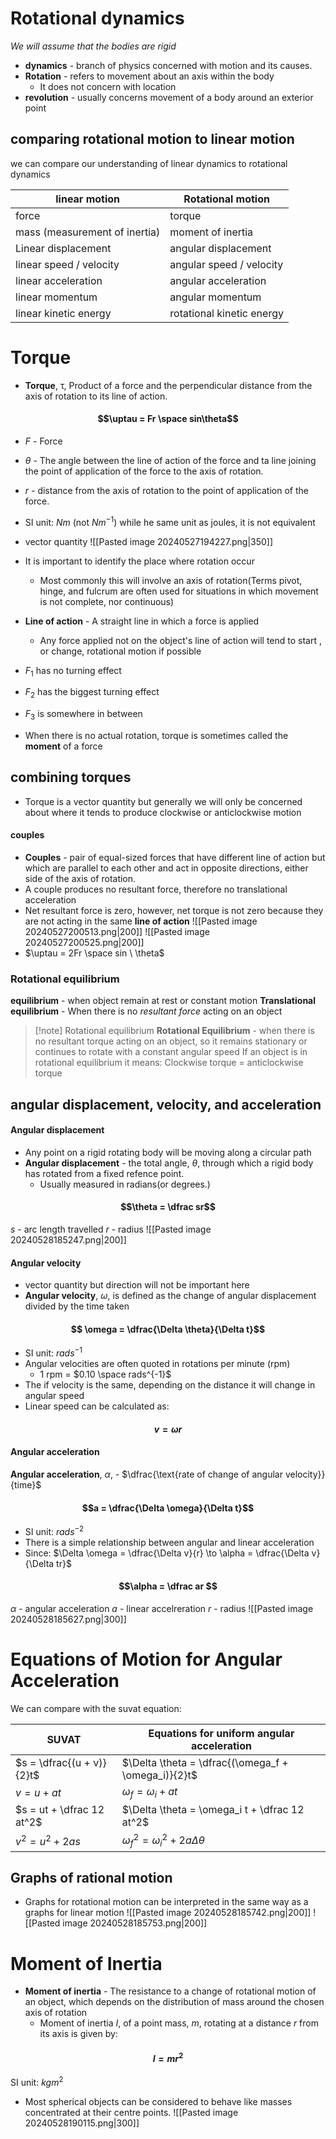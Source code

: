 # Rotational dynamics
*We will assume that the bodies are rigid*
- **dynamics** - branch of physics concerned with motion and its causes.
- **Rotation** - refers to movement about an axis within the body
	- It does not concern with location
- **revolution** - usually concerns movement of a body around an exterior point 
## comparing rotational motion to linear motion
we can compare our understanding of linear dynamics to rotational dynamics 

| linear motion                 | Rotational motion        |
| ----------------------------- | ------------------------ |
| force                         | torque                   |
| mass (measurement of inertia) | moment of inertia        |
| Linear displacement           | angular displacement     |
| linear speed / velocity       | angular speed / velocity |
| linear acceleration           | angular acceleration     |
| linear momentum               | angular momentum         |
| linear kinetic energy         | rotational kinetic energy       |

# Torque
- **Torque**, $\uptau$, Product of a force and the perpendicular distance from the axis of rotation to its line of action.
#### $$\uptau = Fr \space sin\theta$$
- $F$ - Force 
- $\theta$ - The angle between the line of action of the force and ta line joining the point of application of the force to the axis of rotation. 
- $r$ - distance from the axis of rotation to the point of application of the force. 
- SI unit: $Nm$ (not $Nm^{-1}$) while he same unit as joules, it is not equivalent
- vector quantity
![[Pasted image 20240527194227.png|350]]

- It is important to identify the place where rotation occur
	- Most commonly this will involve an axis of rotation(Terms pivot, hinge, and fulcrum are often used for situations in which movement is not complete, nor continuous)
- **Line of action** - A straight line in which a force is applied
	- Any force applied not on the object's line of action will tend to start , or change, rotational motion if possible
- $F_1$ has no turning effect 
- $F_2$ has the biggest turning effect
- $F_3$ is somewhere in between
- When there is no actual rotation, torque is sometimes called the **moment** of a force
## combining torques
- Torque is a vector quantity but generally we will only be concerned about where it tends to produce clockwise or anticlockwise motion
#### couples
- **Couples** - pair of equal-sized forces that have different line of action but which are parallel to each other and act in opposite directions, either side of the axis of rotation. 
- A couple produces no resultant force, therefore no translational acceleration
- Net resultant force is zero, however, net torque is not zero because they are not acting in the same **line of action**
![[Pasted image 20240527200513.png|200]]
![[Pasted image 20240527200525.png|200]]
- $\uptau = 2Fr \space sin \ \theta$
### Rotational equilibrium
**equilibrium** - when object remain at rest or constant motion
**Translational equilibrium** - When there is no *resultant force* acting on an object
>[!note] Rotational equilibrium
> **Rotational Equilibrium** -  when there is no resultant torque acting on an object, so it remains stationary or continues to rotate with a constant angular speed
> If an object is in rotational equilibrium it means: Clockwise torque = anticlockwise torque

## angular displacement, velocity, and acceleration

#### Angular displacement
- Any point on a rigid rotating body will be moving along a circular path 
- **Angular displacement** - the total angle, $\theta$, through which a rigid body has rotated from a fixed refence point. 
	- Usually measured in radians(or degrees.)
#### $$\theta = \dfrac sr$$
$s$ - arc length travelled 
$r$ - radius
![[Pasted image 20240528185247.png|200]]
#### Angular velocity
- vector quantity but direction will not be important here
- **Angular velocity**, $\omega$, is defined as the change of angular displacement divided by the time taken
#### $$ \omega = \dfrac{\Delta \theta}{\Delta t}$$
- SI unit: $rad s^{-1}$
- Angular velocities are often quoted in rotations per minute (rpm) 
	- 1 rpm = $0.10 \space rads^{-1}$
- The if velocity is the same, depending on the distance it will change in angular speed
- Linear speed can be calculated as:
#### $$v = \omega r$$
#### Angular acceleration
**Angular acceleration**, $\alpha$, - $\dfrac{\text{rate of change of angular velocity}}{time}$
#### $$a = \dfrac{\Delta \omega}{\Delta t}$$
- SI unit: $rads^{-2}$
- There is a simple relationship between angular and linear acceleration
- Since: $\Delta \omega = \dfrac{\Delta v}{r} \to \alpha = \dfrac{\Delta v}{\Delta tr}$
#### $$\alpha  = \dfrac ar $$

$\alpha$ - angular acceleration
$a$ - linear accelreration
$r$ - radius
![[Pasted image 20240528185627.png|300]]
# Equations of Motion for Angular Acceleration 
We can compare with the suvat equation:

| SUVAT                     | Equations for uniform angular acceleration          |
| ------------------------- | --------------------------------------------------- |
| $s = \dfrac{(u + v)}{2}t$ | $\Delta \theta = \dfrac{(\omega_f + \omega_i)}{2}t$ |
| $v = u + at$              | $\omega_f  = \omega_i + at$                         |
| $s = ut + \dfrac 12 at^2$ | $\Delta \theta = \omega_i t + \dfrac 12 at^2$       |
| $v^2  = u^2 + 2as$        | $\omega_f^2 = \omega_i^2 + 2a\Delta \theta$         | 

## Graphs of rational motion
- Graphs for rotational motion can be interpreted in the same way as a graphs for linear motion
![[Pasted image 20240528185742.png|200]]
![[Pasted image 20240528185753.png|200]]

# Moment of Inertia
- **Moment of inertia** - The resistance to a change of rotational motion of an object, which depends on the distribution of mass around the chosen axis of rotation
	- Moment of inertia $I$, of a point mass, $m$, rotating at a distance $r$ from its axis is given by:
#### $$I = mr^2$$
SI unit: $kgm^2$
- Most spherical objects can be considered to behave like masses concentrated at their centre points. 
![[Pasted image 20240528190115.png|300]]
